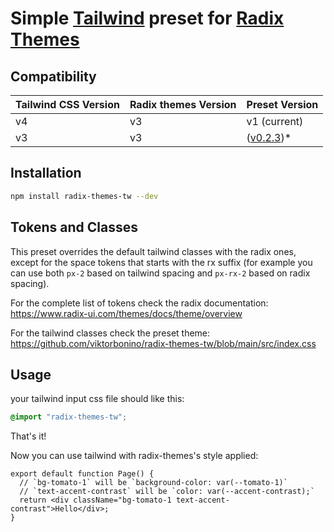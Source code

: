 # Simple [Tailwind](https://tailwindcss.com/) preset for [Radix Themes](https://www.radix-ui.com/themes/docs/overview/getting-started)

## Compatibility

| Tailwind CSS Version | Radix themes Version | Preset Version                                                        |
| -------------------- | -------------------- | --------------------------------------------------------------------- |
| v4                   | v3                   | v1 (current)                                                          |
| v3                   | v3                   | ([v0.2.3](https://github.com/viktorbonino/radix-themes-tw/tree/v1))\* |

## Installation

```bash
npm install radix-themes-tw --dev
```

## Tokens and Classes

This preset overrides the default tailwind classes with the radix ones, except for the space tokens that starts with the rx suffix (for example you can use both `px-2` based on tailwind spacing and `px-rx-2` based on radix spacing).

For the complete list of tokens check the radix documentation: https://www.radix-ui.com/themes/docs/theme/overview

For the tailwind classes check the preset theme: https://github.com/viktorbonino/radix-themes-tw/blob/main/src/index.css

## Usage

your tailwind input css file should like this:

```css
@import "radix-themes-tw";
```

That's it!

Now you can use tailwind with radix-themes's style applied:

```tsx
export default function Page() {
  // `bg-tomato-1` will be `background-color: var(--tomato-1)`
  // `text-accent-contrast` will be `color: var(--accent-contrast);`
  return <div className="bg-tomato-1 text-accent-contrast">Hello</div>;
}
```
